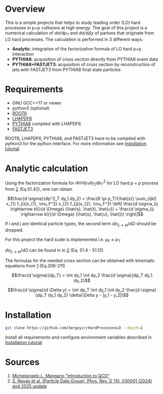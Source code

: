 # Overview

This is a simple projects that helps to study leading order (LO) hard processes in p+p collisions at high energy. The goal of this project is a numerical calculation of $d \sigma/dp_{T}$ and $d \sigma / d \Delta y$ of partons that originate from LO hard processes. The calculation is performed in 3 different ways: 
- **Analytic**: integration of the factorization formula of LO hard p+p interaction
- **PYTHIA8**: acquisition of cross section directly from PYTHIA8 event data
- **PYTHIA8+FASTJET3**: acquisition of cross section by reconstruction of jets with FASTJET3 from PYTHIA8 final state particles

# Requirements

- GNU GCC++17 or newer
- python3 (optional)
- [ROOT6](https://root.cern/)
- [LHAPDF6](https://lhapdf.hepforge.org/)
- [PYTHIA8](https://pythia.org/) compiled with LHAPDF6
- [FASTJET3](https://fastjet.fr/) 

ROOT6, LHAPDF6, PYTHIA8, and FASTJET3 have to be compiled with python3 for the python interface. For more information see [Installation tutorial](INSTALLATION_TUTORIAL.md).

# Analytic calculation

Using the factorization formula for $d \sigma / dy_{1} dy_{2} dp^2_{T}$ for LO hard $p+p$ process from [2](#sources) (Eq.51.42), one can obtain

```math
\frac{d \sigma}{dp^2_T dy_1 dy_2} = \frac{8 \pi p_T}{\hat{s}} \sum_{ijkl} x_{1} f_{i}(x_{1}, \mu_F^2) x_{2} f_{j}(x_{2}, \mu_F^2) \left[ \frac{d \sigma_{ij \rightarrow kl}}{d \Omega} (\hat{s}, \hat{t}, \hat{u}) + \frac{d \sigma_{ij \rightarrow kl}}{d \Omega} (\hat{s}, \hat{u}, \hat{t}) \right]
```

If i and j are identical particle types, the second term $d \sigma_{ij \rightarrow kl} / d\Omega$ should be dropped.

For this project the hard scale is implemented i.e. $\mu_F \approx p_T$

$d \sigma_{ij \rightarrow kl}/d \Omega$ can be found in  in [2](#sources) (Eq. 51.4 - 51.12)

The formulas for the needed cross section can be obtained with kinematic equations from [1](#sources) (Eq.206-211)

```math
\frac{d \sigma}{dp_T} = \int dy_1 \int dy_2 \frac{d \sigma}{dp_T dy_1 dy_2}
```

```math
\frac{d \sigma}{d \Delta y} = \int dp_T \int dy_1 \int dy_2 \frac{d \sigma}{dp_T dy_1 dy_2} \delta(\Delta y - |y_1 - y_2|)
```

# Installation

```sh
git clone https://github.com/Sergeyir/HardProcessesLO --depth=1
```

Install all requirements and configure environment variables described in [Installation tutorial](INSTALLATION_TUTORIAL.md)

# Sources

1. [Michelangelo L. Mangano "Introduction to QCD"](https://cds.cern.ch/record/454171/files/p53.pdf)
2. [S. Navas et al. (Particle Data Group), Phys. Rev. D 110, 030001 (2024) and 2025 update](https://pdg.lbl.gov/2025/reviews/contents_sports.html)
